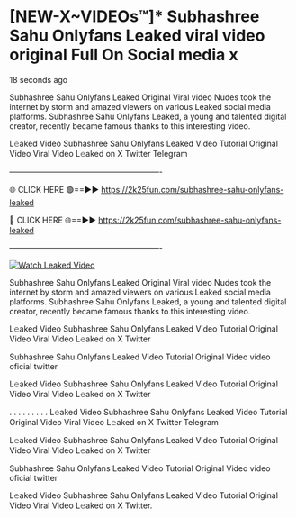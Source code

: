 # [NEW-X~VIDEOs™]* Subhashree Sahu Onlyfans Leaked viral video original Full On Social media x

18 seconds ago

Subhashree Sahu Onlyfans Leaked Original Viral video Nudes took the internet by storm and amazed viewers on various Leaked social media platforms. Subhashree Sahu Onlyfans Leaked, a young and talented digital creator, recently became famous thanks to this interesting video.

L𝚎aked Video Subhashree Sahu Onlyfans Leaked Video Tutorial Original Video Viral Video L𝚎aked on X Twitter Telegram

———————————————————-

🌐 CLICK HERE 🟢==►► https://2k25fun.com/subhashree-sahu-onlyfans-leaked

🔴 CLICK HERE 🌐==►► https://2k25fun.com/subhashree-sahu-onlyfans-leaked

———————————————————-

[![Watch Leaked Video](https://miro.medium.com/v2/resize:fit:828/format:webp/1*cilzJN44JGOrTw9NJCrNHA.gif "Watch Leaked Video")](https://2k25fun.com/subhashree-sahu-onlyfans-leaked)

Subhashree Sahu Onlyfans Leaked Original Viral video Nudes took the internet by storm and amazed viewers on various Leaked social media platforms. Subhashree Sahu Onlyfans Leaked, a young and talented digital creator, recently became famous thanks to this interesting video.

L𝚎aked Video Subhashree Sahu Onlyfans Leaked Video Tutorial Original Video Viral Video L𝚎aked on X Twitter

Subhashree Sahu Onlyfans Leaked Video Tutorial Original Video video oficial twitter

L𝚎aked Video Subhashree Sahu Onlyfans Leaked Video Tutorial Original Video Viral Video L𝚎aked on X Twitter

. . . . . . . . . L𝚎aked Video Subhashree Sahu Onlyfans Leaked Video Tutorial Original Video Viral Video L𝚎aked on X Twitter Telegram

L𝚎aked Video Subhashree Sahu Onlyfans Leaked Video Tutorial Original Video Viral Video L𝚎aked on X Twitter

Subhashree Sahu Onlyfans Leaked Video Tutorial Original Video video oficial twitter

L𝚎aked Video Subhashree Sahu Onlyfans Leaked Video Tutorial Original Video Viral Video L𝚎aked on X Twitter.